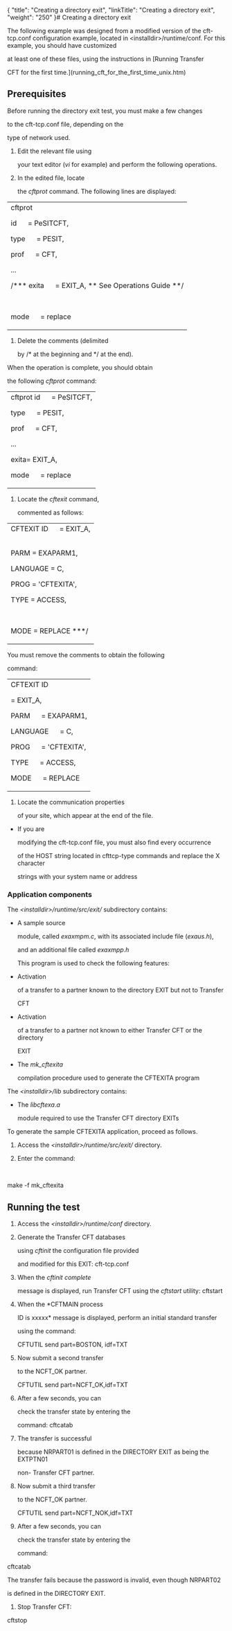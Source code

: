 {
    "title": "Creating a directory exit",
    "linkTitle": "Creating a directory exit",
    "weight": "250"
}# <span id="Creating_a_directory_exit"></span>Creating a directory exit

The following example was designed from a modified version of the cft-tcp.conf configuration example, located in &lt;installdir>/runtime/conf. For this example, you should have customized
at least one of these files, using the instructions in [Running Transfer
CFT for the first time.](running_cft_for_the_first_time_unix.htm)

## Prerequisites

Before running the directory exit test, you must make a few changes
to the cft-tcp.conf file, depending on the
type of network used.

1.  Edit the relevant file using
    your text editor (*vi* for example) and perform the following operations.
2.  In the edited file, locate
    the *cftprot* command. The following lines are displayed:

<table data-cellspacing="0">
<tbody>
<tr class="odd">
<td>cftprot
id      = PeSITCFT,<br />
type      = PESIT,<br />
prof      = CFT,<br />
...<br />
/*** exita      = EXIT_A, ** See Operations Guide **/<br />
<br />
mode      = replace</td>
</tr>
</tbody>
</table>

1.  Delete the comments (delimited
    by /\* at the beginning and \*/ at the end).

When the operation is complete, you should obtain
the following *cftprot* command:

<table data-cellspacing="0">
<tbody>
<tr class="odd">
<td>cftprot id      = PeSITCFT,<br />
type<span>      = PESIT,</span><br />
<span>prof</span>      = CFT,<br />
...<br />
exita= EXIT_A,<br />
mode      = replace</td>
</tr>
</tbody>
</table>

1.  Locate the *cftexit* command,
    commented as follows:

<table data-cellspacing="0">
<tbody>
<tr class="odd">
<td>CFTEXIT ID      = EXIT_A,<br />
<br />
PARM = EXAPARM1,<br />
LANGUAGE = C,<br />
PROG = 'CFTEXITA',<br />
TYPE = ACCESS,<br />
<br />
MODE = REPLACE ***/</td>
</tr>
</tbody>
</table>

You must remove the comments to obtain the following
command:

<table data-cellspacing="0">
<tbody>
<tr class="odd">
<td>CFTEXIT ID     
= EXIT_A,<br />
PARM      = EXAPARM1,<br />
LANGUAGE      = C,<br />
PROG      = 'CFTEXITA',<br />
TYPE      = ACCESS,<br />
MODE      = REPLACE</td>
</tr>
</tbody>
</table>

1.  Locate the communication properties
    of your site, which appear at the end of the file.

-   If you are
    modifying the cft-tcp.conf file, you must also find every occurrence
    of the HOST string located in cfttcp-type commands and replace the X character
    strings with your system name or address

### Application components

The *&lt;installdir>/runtime/src/exit/* subdirectory contains:

-   A sample source
    module, called *exaxmpm.c*, with its associated include file (*exaus.h*),
    and an additional file called *exaxmpp.h*  
    This program is used to check the following features:
-   Activation
    of a transfer to a partner known to the directory EXIT but not to Transfer
    CFT
-   Activation
    of a transfer to a partner not known to either Transfer CFT or the directory
    EXIT

<!-- -->

-   The *mk\_cftexita*
    compilation procedure used to generate the CFTEXITA program

The *&lt;installdir>/lib* subdirectory contains:

-   The *libcftexa*.*a*
    module required to use the Transfer CFT directory EXITs

To generate the sample CFTEXITA application, proceed as follows.

1.  Access the *&lt;installdir>/runtime/src/exit/* directory.
2.  Enter the command:

    
make -f mk\_cftexita

## Running the test

1.  Access the *&lt;installdir>/runtime/conf* directory.
2.  Generate the Transfer CFT databases
    using *cftinit* the configuration file provided
    and modified for this EXIT: cft-tcp.conf
3.  When the *cftinit complete*
    message is displayed, run Transfer CFT using the *cftstart* utility: cftstart
4.  When the *CFTMAIN process
    ID is xxxxx* message is displayed, perform an initial standard transfer
    using the command:  
    CFTUTIL send part=BOSTON, idf=TXT
5.  Now submit a second transfer
    to the NCFT\_OK partner.  
    CFTUTIL send part=NCFT\_OK,idf=TXT
6.  After a few seconds, you can
    check the transfer state by entering the  
    command: cftcatab
7.  The transfer is successful
    because NRPART01 is defined in the DIRECTORY EXIT as being the EXTPTN01
    non- Transfer CFT partner.
8.  Now submit a third transfer
    to the NCFT\_OK partner.  
    CFTUTIL send part=NCFT\_NOK,idf=TXT
9.  After a few seconds, you can
    check the transfer state by entering the  
    command:

cftcatab

The transfer fails because the password is invalid, even though NRPART02
is defined in the DIRECTORY EXIT.

1.  Stop Transfer CFT:

cftstop
